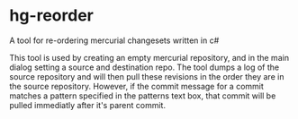 # hg-reorder
A tool for re-ordering mercurial changesets written in c#

This tool is used by creating an empty mercurial repository, and in the main dialog setting a source and destination repo.  The tool dumps a log of the source repository and will then pull these revisions in the order they are in the source repository.  However, if the commit message for a commit matches a pattern specified in the patterns text box, that commit will be pulled immediatly after it's parent commit.
